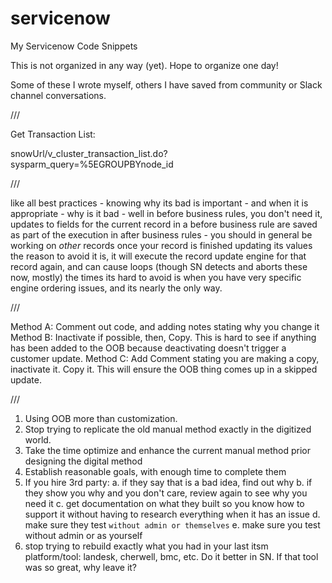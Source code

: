 # servicenow
My Servicenow Code Snippets

This is not organized in any way (yet). Hope to organize one day!

Some of these I wrote myself, others I have saved from community or Slack channel conversations. 

///

Get Transaction List:

snowUrl/v_cluster_transaction_list.do?sysparm_query=%5EGROUPBYnode_id

///

like all best practices - knowing why its bad is important - and when it is appropriate - 
why is it bad - well in before business rules, you don't need it, updates to fields for the current record in a before business rule are saved as part of the execution
in after business rules - you should in general be working on *other* records once your record is finished updating its values
the reason to avoid it is, it will execute the record update engine for that record again, and can cause loops (though SN detects and aborts these now, mostly)
the times its hard to avoid is when you have very specific engine ordering issues, and its nearly the only way.

///

Method A: Comment out code, and adding notes stating why you change it
Method B: Inactivate if possible, then, Copy. This is hard to see if anything has been added to the OOB because deactivating doesn't trigger a customer update.
Method C: Add Comment stating you are making a copy, inactivate it. Copy it. This will ensure the OOB thing comes up in a skipped update.

///

1.  Using OOB more than customization.
2.  Stop trying to replicate the old manual method exactly in the digitized world.
3.  Take the time optimize and enhance the current manual method prior designing the digital method
4.  Establish reasonable goals, with enough time to complete them
5.  If you hire 3rd party:
     a.  if they say that is a bad idea, find out why
     b.  if they show you why and you don't care, review again to see why you need it
     c.  get documentation on what they built so you know how to support it without having to research everything when it has an issue
     d.  make sure they test `without admin or themselves`
      e.  make sure you test without admin or as yourself
6.  stop trying to rebuild exactly what you had in your last itsm platform/tool:  landesk, cherwell, bmc, etc.  Do it better in SN.  If that tool was so great, why leave it?


